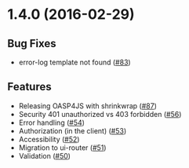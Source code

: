 <a name="1.4.0"></a>
# 1.4.0 (2016-02-29)

## Bug Fixes

- error-log template not found ([#83](https://github.com/oasp/oasp4js/issues/83))

## Features
- Releasing OASP4JS with shrinkwrap ([#87](https://github.com/oasp/oasp4js/issues/87))
- Security 401 unauthorized vs 403 forbidden ([#56](https://github.com/oasp/oasp4js/issues/56))
- Error handling ([#54](https://github.com/oasp/oasp4js/issues/54))
- Authorization (in the client) ([#53](https://github.com/oasp/oasp4js/issues/53))
- Accessibility ([#52](https://github.com/oasp/oasp4js/issues/52))
- Migration to ui-router ([#51](https://github.com/oasp/oasp4js/issues/51))
- Validation ([#50](https://github.com/oasp/oasp4js/issues/50))
